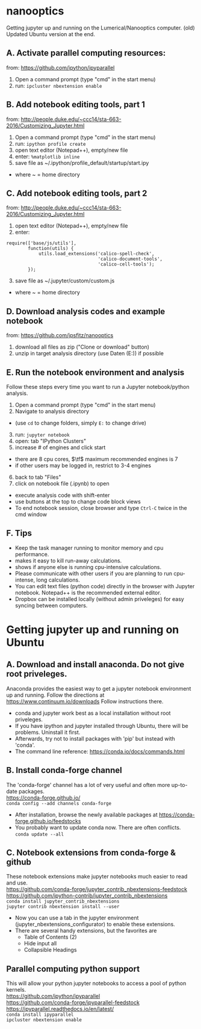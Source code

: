 # nanooptics
Getting jupyter up and running on the Lumerical/Nanooptics computer. 
(old)
Updated Ubuntu version at the end.

## A. Activate parallel computing resources:
from:  https://github.com/ipython/ipyparallel  
 1. Open a command prompt (type "cmd" in the start menu)  
 2. run:   ```ipcluster nbextension enable```  

## B. Add notebook editing tools, part 1
from:  http://people.duke.edu/~ccc14/sta-663-2016/Customizing_Jupyter.html  
 1. Open a command prompt (type "cmd" in the start menu)  
 2. run:   ```ipython profile create```  
 3. open text editor (Notepad++), empty/new file  
 4. enter: ```%matplotlib inline```  
 5. save file as ~/.ipython/profile_default/startup/start.ipy  
   * where ~ = home directory

## C. Add notebook editing tools, part 2
from:  http://people.duke.edu/~ccc14/sta-663-2016/Customizing_Jupyter.html  
 1. open text editor (Notepad++), empty/new file  
 2. enter:  
```
require(['base/js/utils'],
        function(utils) {
            utils.load_extensions('calico-spell-check',
                                  'calico-document-tools',
                                  'calico-cell-tools');
        });
```
 3. save file as ~/.jupyter/custom/custom.js  
   * where ~ = home directory  

## D. Download analysis codes and example notebook
from:  https://github.com/jpsfitz/nanooptics  
 1. download all files as zip ("Clone or download" button)  
 2. unzip in target analysis directory (use Daten (E:)) if possible  

## E. Run the notebook environment and analysis
Follow these steps every time you want to run a Jupyter notebook/python analysis.
 1. Open a command prompt (type "cmd" in the start menu)  
 2. Navigate to analysis directory  
   * (use ```cd``` to change folders, simply ```E:``` to change drive)  
 3. run:   ```jupyter notebook```  
 4. open:  tab "IPython Clusters"  
 5. increase # of engines and click start  
  * there are 8 cpu cores, $\tf$ maximum recommended engines is 7
  * if other users may be logged in, restrict to 3-4 engines
 6. back to tab "Files"  
 7. click on notebook file (.ipynb) to open  
   * execute analysis code with shift-enter  
   * use buttons at the top to change code block views
   * To end notebook session, close browser and type ```Ctrl-C``` twice in the cmd window

## F. Tips
 * Keep the task manager running to monitor memory and cpu performance.
  * makes it easy to kill run-away calculations.
  * shows if anyone else is running cpu-intensive calculations.
 * Please communicate with other users if you are planning to run cpu-intense, long calculations.
 * You can edit text files (python code) directly in the browser with Jupyter notebook. Notepad++ is the recommended external editor.
 * Dropbox can be installed locally (without admin priveleges) for easy syncing between computers.

# Getting jupyter up and running on Ubuntu
## A. Download and install anaconda. Do not give root priveleges.
Anaconda provides the easiest way to get a jupyter notebook environment up and running. Follow the directions at  
https://www.continuum.io/downloads
Follow instructions there. 
* conda and jupyter work best as a local installation without root priveleges. 
* If you have ipython and jupyter installed through Ubuntu, there will be problems. Uninstall it first.
* Afterwards, try not to install packages with 'pip' but instead with 'conda'.
* The command line reference: https://conda.io/docs/commands.html 

## B. Install conda-forge channel
The 'conda-forge' channel has a lot of very useful and often more up-to-date packages.  
https://conda-forge.github.io/    
```conda config --add channels conda-forge```  
* After installation, browse the newly available packages at  https://conda-forge.github.io/feedstocks
* You probably want to update conda now. There are often conflicts.   
```conda update --all```  

## C. Notebook extensions from conda-forge & github
These notebook extensions make jupyter notebooks much easier to read and use.  
https://github.com/conda-forge/jupyter_contrib_nbextensions-feedstock  
https://github.com/ipython-contrib/jupyter_contrib_nbextensions  
```conda install jupyter_contrib_nbextensions```   
```jupyter contrib nbextension install --user```
* Now you can use a tab in the jupyter environment (jupyter_nbextensions_configurator) to enable these extensions.
* There are several handy extensions, but the favorites are 
  - Table of Contents (2)
  - Hide input all
  - Collapsible Headings

## Parallel computing python support
This will allow your python jupyter notebooks to access a pool of python kernels.  
https://github.com/ipython/ipyparallel  
https://github.com/conda-forge/ipyparallel-feedstock  
https://ipyparallel.readthedocs.io/en/latest/  
```conda install ipyparallel```    
```ipcluster nbextension enable``` 
